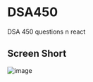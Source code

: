 # DSA450
DSA 450 questions n react

## Screen Short
![image](https://github.com/user-attachments/assets/74342c1c-4101-4efa-8cf9-0506e7e6d9c0)

